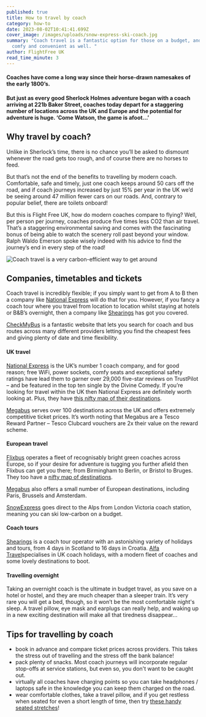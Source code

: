 ```yaml
---
published: true
title: How to travel by coach
category: how-to
date: 2023-08-02T10:41:41.699Z
cover_image: /images/uploads/snow-express-ski-coach.jpg
summary: "Coach travel is a fantastic option for those on a budget, and can be
  comfy and convenient as well. "
author: FlightFree UK
read_time_minute: 3
---
```

#### Coaches have come a long way since their horse-drawn namesakes of the early 1800’s. 

#### But just as every good Sherlock Holmes adventure began with a coach arriving at 221b Baker Street, coaches today depart for a staggering number of locations across the UK and Europe and the potential for adventure is huge. ‘Come Watson, the game is afoot…’

## Why travel by coach?

Unlike in Sherlock’s time, there is no chance you’ll be asked to dismount whenever the road gets too rough, and of course there are no horses to feed. 

But that’s not the end of the benefits to travelling by modern coach. Comfortable, safe and timely, just one coach keeps around 50 cars off the road, and if coach journeys increased by just 15% per year in the UK we’d be seeing around 47 million fewer cars on our roads. And, contrary to popular belief, there are toilets onboard! 

But this is Flight Free UK, how do modern coaches compare to flying? Well, per person per journey, coaches produce five times less CO2 than air travel. That’s a staggering environmental saving and comes with the fascinating bonus of being able to watch the scenery roll past beyond your window. Ralph Waldo Emerson spoke wisely indeed with his advice to find the journey’s end in every step of the road!

![](/images/uploads/co2-emissions-passenger-transport-ffuk.jpg "Coach travel is a very carbon-efficient way to get around")

## Companies, timetables and tickets

Coach travel is incredibly flexible; if you simply want to get from A to B then a company like [National Express](https://www.nationalexpress.com/en) will do that for you. However, if you fancy a coach tour where you travel from location to location whilst staying at hotels or B&B’s overnight, then a company like [Shearings](https://www.shearings.com/) has got you covered. 

[CheckMyBus](https://www.checkmybus.co.uk/) is a fantastic website that lets you search for coach and bus routes across many different providers letting you find the cheapest fees and giving plenty of date and time flexibility.

#### UK travel

[National Express](https://www.nationalexpress.com/en) is the UK’s number 1 coach company, and for good reason; free WiFi, power sockets, comfy seats and exceptional safety ratings have lead them to garner over 29,000 five-star reviews on TrustPilot – and be featured in the top ten single by the Divine Comedy. If you’re looking for travel within the UK then National Express are definitely worth looking at. Plus, they have [this nifty map of their destinations](https://routemap.nationalexpress.com/#xd_co_f=ZTllNDkyNTgtODNkMS00ZWM5LWI2ZjctNjg3Mzg0ZDU2ZGM2~).

[Megabus](https://uk.megabus.com/) serves over 100 destinations across the UK and offers extremely competitive ticket prices. It’s worth noting that Megabus are a Tesco Reward Partner – Tesco Clubcard vouchers are 2x their value on the reward scheme.

#### European travel

[Flixbus](https://www.flixbus.co.uk/) operates a fleet of recognisably bright green coaches across Europe, so if your desire for adventure is tugging you further afield then Flixbus can get you there; from Birmingham to Berlin, or Bristol to Bruges. They too have a [nifty map of destinations](https://www.flixbus.co.uk/bus-routes).

[Megabus](https://uk.megabus.com/) also offers a small number of European destinations, including Paris, Brussels and Amsterdam.

[S﻿nowExpress](https://www.snowexpress.co.uk/) goes direct to the Alps from London Victoria coach station, meaning you can ski low-carbon on a budget.

#### Coach tours

[Shearings](https://www.shearings.com/) is a coach tour operator with an astonishing variety of holidays and tours, from 4 days in Scotland to 16 days in Croatia. [Alfa Travel](https://www.alfatravel.co.uk/coach-holidays/)specialises in UK coach holidays, with a modern fleet of coaches and some lovely destinations to boot.

#### Travelling overnight

Taking an overnight coach is the ultimate in budget travel, as you save on a hotel or hostel, and they are much cheaper than a sleeper train. It’s very rare you will get a bed, though, so it won’t be the most comfortable night's sleep. A travel pillow, eye mask and earplugs can really help, and waking up in a new exciting destination will make all that tiredness disappear… 

## Tips for travelling by coach

* book in advance and compare ticket prices across providers. This takes the stress out of travelling and the stress off the bank balance!
* pack plenty of snacks. Most coach journeys will incorporate regular stop-offs at service stations, but even so, you don't want to be caught out.
* virtually all coaches have charging points so you can take headphones / laptops safe in the knowledge you can keep them charged on the road.
* wear comfortable clothes, take a travel pillow, and if you get restless when seated for even a short length of time, then try [these handy seated stretches](https://www.oxygenmag.com/workouts-for-women/stretching-workouts-for-women/5-seated-stretches-to-do-while-traveling/)!
